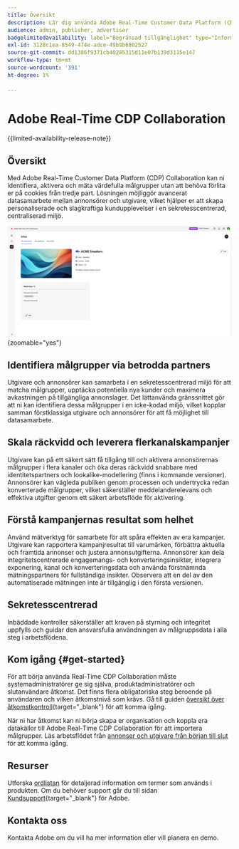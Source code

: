 ```yaml
---
title: Översikt
description: Lär dig använda Adobe Real-Time Customer Data Platform (CDP) Collaboration för att upptäcka, aktivera och mäta värdefulla målgrupper utan att behöva använda cookies från tredje part.
audience: admin, publisher, advertiser
badgelimitedavailability: label="Begränsad tillgänglighet" type="Informative" url="https://helpx.adobe.com/se/legal/product-descriptions/real-time-customer-data-platform-collaboration.html newtab=true"
exl-id: 3128c1ea-8549-474e-adce-49b9b6802527
source-git-commit: dd1386f9371cb40285315d11e07b139d3115e147
workflow-type: tm+mt
source-wordcount: '391'
ht-degree: 1%

---
```


# Adobe Real-Time CDP Collaboration

{{limited-availability-release-note}}

## Översikt

Med Adobe Real-Time Customer Data Platform (CDP) Collaboration kan ni identifiera, aktivera och mäta värdefulla målgrupper utan att behöva förlita er på cookies från tredje part. Lösningen möjliggör avancerat datasamarbete mellan annonsörer och utgivare, vilket hjälper er att skapa personaliserade och slagkraftiga kundupplevelser i en sekretesscentrerad, centraliserad miljö.

![Real-Time CDP Collaboration hemsida](/help/assets/overview/homepage.png){zoomable="yes"}

## Identifiera målgrupper via betrodda partners

Utgivare och annonsörer kan samarbeta i en sekretesscentrerad miljö för att matcha målgrupper, upptäcka potentiella nya kunder och maximera avkastningen på tillgängliga annonslager. Det lättanvända gränssnittet gör att ni kan identifiera dessa målgrupper i en icke-kodad miljö, vilket kopplar samman förstklassiga utgivare och annonsörer för att få möjlighet till datasamarbete.

## Skala räckvidd och leverera flerkanalskampanjer

Utgivare kan på ett säkert sätt få tillgång till och aktivera annonsörernas målgrupper i flera kanaler och öka deras räckvidd snabbare med identitetspartners och lookalike-modellering (finns i kommande versioner). Annonsörer kan vägleda publiken genom processen och undertrycka redan konverterade målgrupper, vilket säkerställer meddelanderelevans och effektiva utgifter genom ett säkert arbetsflöde för aktivering.

## Förstå kampanjernas resultat som helhet

Använd mätverktyg för samarbete för att spåra effekten av era kampanjer. Utgivare kan rapportera kampanjresultat till varumärken, förbättra aktuella och framtida annonser och justera annonsutgifterna. Annonsörer kan dela integritetscentrerade engagemangs- och konverteringsinsikter, integrera exponering, kanal och konverteringsdata och använda förstnämnda mätningspartners för fullständiga insikter. Observera att en del av den automatiserade mätningen inte är tillgänglig i den första versionen.

## Sekretesscentrerad

Inbäddade kontroller säkerställer att kraven på styrning och integritet uppfylls och guidar den ansvarsfulla användningen av målgruppsdata i alla steg i arbetsflödena.

<!--

## Additional benefits

### Agnostic and interoperable

Bring in audiences from various sources such as Real-Time CDP, data warehouses (available in an upcoming release), and other partners, efficiently connecting your data collaboration application to other Adobe Experience Platform tools.

### Built-in reputation

Trusted by leading global brands, Adobe brings a strong foundation in identity, audience collaboration, and activation, offering closed-loop and marketer-friendly workflows for data collaboration.

-->

## Kom igång {#get-started}

För att börja använda Real-Time CDP Collaboration måste systemadministratörer ge sig själva, produktadministratörer och slutanvändare åtkomst. Det finns flera obligatoriska steg beroende på användaren och vilken åtkomstnivå som krävs. Gå till guiden [översikt över åtkomstkontroll](/help/guide/permissions/overview.md){target="_blank"} för att komma igång.

När ni har åtkomst kan ni börja skapa er organisation och koppla era datakällor till Adobe Real-Time CDP Collaboration för att importera målgrupper. Läs arbetsflödet från [annonser och utgivare från början till slut](/help/guide/end-to-end-workflow.md) för att komma igång.

<!-- Utilize the collaboration tools to compare and manage audiences effectively. Leverage real-time insights to inform your marketing strategies and deliver personalized customer experiences.  -->

## Resurser

Utforska [ordlistan](/help/guide/glossary.md) för detaljerad information om termer som används i produkten. Om du behöver support går du till sidan [Kundsupport](https://experienceleague.adobe.com/home?lang=sv-SE&amp;support-tab=open-ticket#support){target="_blank"} för Adobe.

## Kontakta oss

Kontakta Adobe om du vill ha mer information eller vill planera en demo.
